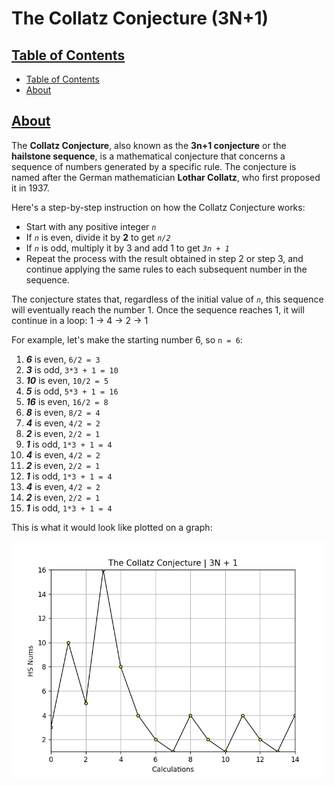 # The Collatz Conjecture (3N+1)

## [Table of Contents](#table-of-contents)

- [Table of Contents](#table-of-contents)
- [About](#about)

## [About](#about)

The **Collatz Conjecture**, also known as the **3n+1 conjecture** or the **hailstone sequence**, is a mathematical conjecture that concerns a sequence of numbers generated by a specific rule. The conjecture is named after the German mathematician **Lothar Collatz**, who first proposed it in 1937.

Here's a step-by-step instruction on how the Collatz Conjecture works:

- Start with any positive integer *`n`*
- If *`n`* is even, divide it by **2** to get *`n/2`*
- If *`n`* is odd, multiply it by 3 and add 1 to get *`3n + 1`*
- Repeat the process with the result obtained in step 2 or step 3, and continue applying the same rules to each subsequent number in the sequence.

The conjecture states that, regardless of the initial value of
*`n`*, this sequence will eventually reach the number 1. Once the sequence reaches 1, it will continue in a loop: 1 → 4 → 2 → 1

For example, let's make the starting number 6, so `n = 6`:


1) ***6*** is even, `6/2 = 3`
2) ***3*** is odd, `3*3 + 1 = 10`
3) ***10*** is even, `10/2 = 5`
4) ***5*** is odd, `5*3 + 1 = 16`
5) ***16*** is even, `16/2 = 8`
6) ***8*** is even, `8/2 = 4`
7) ***4*** is even, `4/2 = 2`
8) ***2*** is even, `2/2 = 1`
9) ***1*** is odd, `1*3 + 1 = 4`
10) ***4*** is even, `4/2 = 2`
11) ***2*** is even, `2/2 = 1`
12) ***1*** is odd, `1*3 + 1 = 4`
13) ***4*** is even, `4/2 = 2`
14) ***2*** is even, `2/2 = 1`
15) ***1*** is odd, `1*3 + 1 = 4`

This is what it would look like plotted on a graph:

![ccseed6](res/ccseed6.png) 
